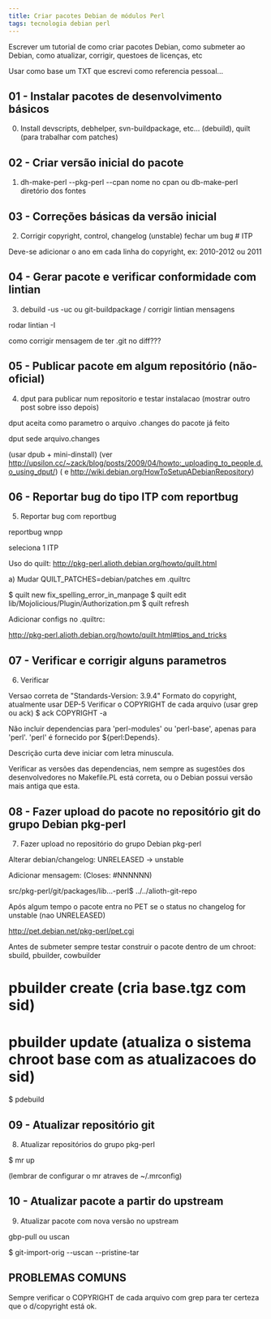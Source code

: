 ```yaml
---
title: Criar pacotes Debian de módulos Perl
tags: tecnologia debian perl
---
```


Escrever um tutorial de como criar pacotes Debian, como submeter ao Debian,
como atualizar, corrigir, questoes de licenças, etc

Usar como base um TXT que escrevi como referencia pessoal...

01 - Instalar pacotes de desenvolvimento básicos
------------------------------------------------

0) Install devscripts, debhelper, svn-buildpackage, etc... (debuild), quilt (para trabalhar com patches)

02 - Criar versão inicial do pacote
-----------------------------------

1) dh-make-perl --pkg-perl --cpan nome no cpan ou db-make-perl diretório dos fontes

03 - Correções básicas da versão inicial
----------------------------------------

2) Corrigir copyright, control, changelog (unstable) fechar um bug # ITP

Deve-se adicionar o ano em cada linha do copyright, ex: 2010-2012 ou 2011

04 - Gerar pacote e verificar conformidade com lintian
------------------------------------------------------

3) debuild -us -uc ou git-buildpackage / corrigir lintian mensagens

rodar lintian -I

como corrigir mensagem de ter .git no diff???

05 - Publicar pacote em algum repositório (não-oficial)
-------------------------------------------------------

4) dput para publicar num repositorio e testar instalacao (mostrar outro post sobre isso depois)

dput aceita como parametro o arquivo .changes do pacote já feito

dput sede arquivo.changes

(usar dpub + mini-dinstall)
(ver http://upsilon.cc/~zack/blog/posts/2009/04/howto:_uploading_to_people.d.o_using_dput/)
( e  http://wiki.debian.org/HowToSetupADebianRepository)

06 - Reportar bug do tipo ITP com reportbug
-------------------------------------------

5) Reportar bug com reportbug

reportbug wnpp

seleciona 1 ITP

Uso do quilt: http://pkg-perl.alioth.debian.org/howto/quilt.html

  a) Mudar QUILT_PATCHES=debian/patches em .quiltrc

$ quilt new fix_spelling_error_in_manpage
$ quilt edit lib/Mojolicious/Plugin/Authorization.pm
$ quilt refresh

Adicionar configs no .quiltrc:

http://pkg-perl.alioth.debian.org/howto/quilt.html#tips_and_tricks

07 - Verificar e corrigir alguns parametros
-------------------------------------------

6) Verificar

Versao correta de "Standards-Version: 3.9.4"
Formato do copyright, atualmente usar DEP-5
Verificar o COPYRIGHT de cada arquivo (usar grep ou ack)
$ ack COPYRIGHT -a

Não incluir dependencias para 'perl-modules' ou 'perl-base', apenas para
'perl'. 'perl' é fornecido por ${perl:Depends}.

Descrição curta deve iniciar com letra minuscula.

Verificar as versões das dependencias, nem sempre as sugestões
dos desenvolvedores no Makefile.PL está correta, ou o Debian
possui versão mais antiga que esta.

08 - Fazer upload do pacote no repositório git do grupo Debian pkg-perl
-----------------------------------------------------------------------

7) Fazer upload no repositório do grupo Debian pkg-perl

Alterar debian/changelog: UNRELEASED -> unstable

Adicionar mensagem: (Closes: #NNNNNN)

src/pkg-perl/git/packages/lib...-perl$ ../../alioth-git-repo

Após algum tempo o pacote entra no PET se o status no changelog for unstable
(nao UNRELEASED)

http://pet.debian.net/pkg-perl/pet.cgi

Antes de submeter sempre testar construir o pacote dentro de um chroot: sbuild, pbuilder, cowbuilder

# pbuilder create (cria base.tgz com sid)

# pbuilder update (atualiza o sistema chroot base com as atualizacoes do sid)

$ pdebuild

09 - Atualizar repositório git
------------------------------

8) Atualizar repositórios do grupo pkg-perl

$ mr up

(lembrar de configurar o mr atraves de ~/.mrconfig)

10 - Atualizar pacote a partir do upstream
------------------------------------------

9) Atualizar pacote com nova versão no upstream

gbp-pull ou uscan

$ git-import-orig --uscan --pristine-tar

PROBLEMAS COMUNS
----------------

Sempre verificar o COPYRIGHT de cada arquivo com grep para ter certeza
que o d/copyright está ok.
